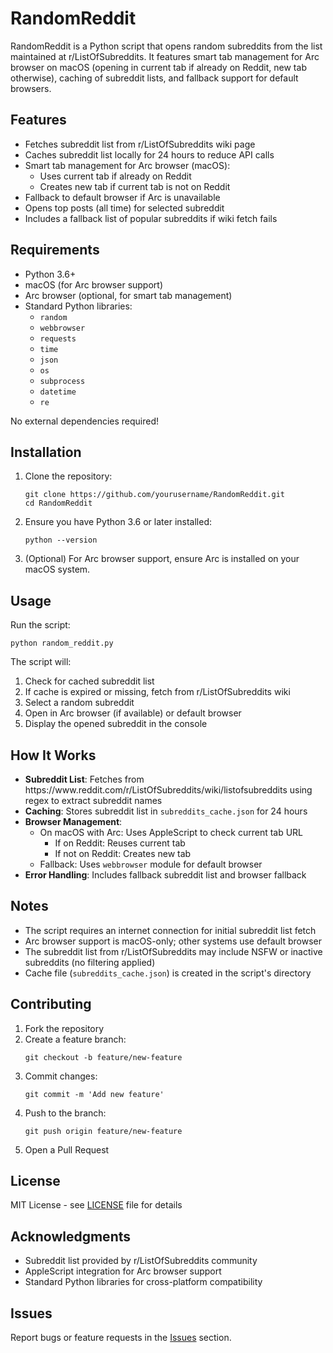 <h1>RandomReddit</h1>

<p>RandomReddit is a Python script that opens random subreddits from the list maintained at r/ListOfSubreddits. It features smart tab management for Arc browser on macOS (opening in current tab if already on Reddit, new tab otherwise), caching of subreddit lists, and fallback support for default browsers.</p>

<h2>Features</h2>

<ul>
    <li>Fetches subreddit list from r/ListOfSubreddits wiki page</li>
    <li>Caches subreddit list locally for 24 hours to reduce API calls</li>
    <li>Smart tab management for Arc browser (macOS):
        <ul>
            <li>Uses current tab if already on Reddit</li>
            <li>Creates new tab if current tab is not on Reddit</li>
        </ul>
    </li>
    <li>Fallback to default browser if Arc is unavailable</li>
    <li>Opens top posts (all time) for selected subreddit</li>
    <li>Includes a fallback list of popular subreddits if wiki fetch fails</li>
</ul>

<h2>Requirements</h2>

<ul>
    <li>Python 3.6+</li>
    <li>macOS (for Arc browser support)</li>
    <li>Arc browser (optional, for smart tab management)</li>
    <li>Standard Python libraries:
        <ul>
            <li><code>random</code></li>
            <li><code>webbrowser</code></li>
            <li><code>requests</code></li>
            <li><code>time</code></li>
            <li><code>json</code></li>
            <li><code>os</code></li>
            <li><code>subprocess</code></li>
            <li><code>datetime</code></li>
            <li><code>re</code></li>
        </ul>
    </li>
</ul>

<p>No external dependencies required!</p>

<h2>Installation</h2>

<ol>
    <li>Clone the repository:
        <pre><code class="language-bash">git clone https://github.com/yourusername/RandomReddit.git
cd RandomReddit</code></pre>
    </li>
    <li>Ensure you have Python 3.6 or later installed:
        <pre><code class="language-bash">python --version</code></pre>
    </li>
    <li>(Optional) For Arc browser support, ensure Arc is installed on your macOS system.</li>
</ol>

<h2>Usage</h2>

<p>Run the script:</p>
<pre><code class="language-bash">python random_reddit.py</code></pre>

<p>The script will:</p>
<ol>
    <li>Check for cached subreddit list</li>
    <li>If cache is expired or missing, fetch from r/ListOfSubreddits wiki</li>
    <li>Select a random subreddit</li>
    <li>Open in Arc browser (if available) or default browser</li>
    <li>Display the opened subreddit in the console</li>
</ol>

<h2>How It Works</h2>

<ul>
    <li><strong>Subreddit List</strong>: Fetches from https://www.reddit.com/r/ListOfSubreddits/wiki/listofsubreddits using regex to extract subreddit names</li>
    <li><strong>Caching</strong>: Stores subreddit list in <code>subreddits_cache.json</code> for 24 hours</li>
    <li><strong>Browser Management</strong>:
        <ul>
            <li>On macOS with Arc: Uses AppleScript to check current tab URL
                <ul>
                    <li>If on Reddit: Reuses current tab</li>
                    <li>If not on Reddit: Creates new tab</li>
                </ul>
            </li>
            <li>Fallback: Uses <code>webbrowser</code> module for default browser</li>
        </ul>
    </li>
    <li><strong>Error Handling</strong>: Includes fallback subreddit list and browser fallback</li>
</ul>

<h2>Notes</h2>

<ul>
    <li>The script requires an internet connection for initial subreddit list fetch</li>
    <li>Arc browser support is macOS-only; other systems use default browser</li>
    <li>The subreddit list from r/ListOfSubreddits may include NSFW or inactive subreddits (no filtering applied)</li>
    <li>Cache file (<code>subreddits_cache.json</code>) is created in the script's directory</li>
</ul>

<h2>Contributing</h2>

<ol>
    <li>Fork the repository</li>
    <li>Create a feature branch:
        <pre><code class="language-bash">git checkout -b feature/new-feature</code></pre>
    </li>
    <li>Commit changes:
        <pre><code class="language-bash">git commit -m 'Add new feature'</code></pre>
    </li>
    <li>Push to the branch:
        <pre><code class="language-bash">git push origin feature/new-feature</code></pre>
    </li>
    <li>Open a Pull Request</li>
</ol>

<h2>License</h2>

<p>MIT License - see <a href="LICENSE">LICENSE</a> file for details</p>

<h2>Acknowledgments</h2>

<ul>
    <li>Subreddit list provided by r/ListOfSubreddits community</li>
    <li>AppleScript integration for Arc browser support</li>
    <li>Standard Python libraries for cross-platform compatibility</li>
</ul>

<h2>Issues</h2>

<p>Report bugs or feature requests in the <a href="https://github.com/yourusername/RandomReddit/issues">Issues</a> section.</p>
